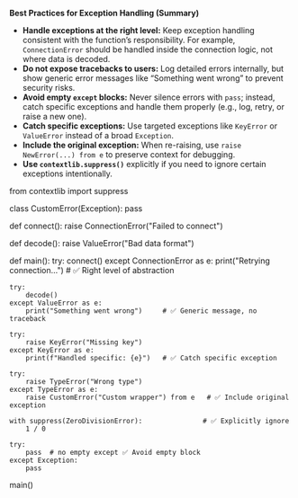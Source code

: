 **Best Practices for Exception Handling (Summary)**

* **Handle exceptions at the right level:** Keep exception handling consistent with the function’s responsibility. For example, `ConnectionError` should be handled inside the connection logic, not where data is decoded.
* **Do not expose tracebacks to users:** Log detailed errors internally, but show generic error messages like “Something went wrong” to prevent security risks.
* **Avoid empty `except` blocks:** Never silence errors with `pass`; instead, catch specific exceptions and handle them properly (e.g., log, retry, or raise a new one).
* **Catch specific exceptions:** Use targeted exceptions like `KeyError` or `ValueError` instead of a broad `Exception`.
* **Include the original exception:** When re-raising, use `raise NewError(...) from e` to preserve context for debugging.
* **Use `contextlib.suppress()`** explicitly if you need to ignore certain exceptions intentionally.



from contextlib import suppress

class CustomError(Exception):
    pass

def connect():
    raise ConnectionError("Failed to connect")

def decode():
    raise ValueError("Bad data format")

def main():
    try:
        connect()
    except ConnectionError as e:
        print("Retrying connection...")   # ✅ Right level of abstraction

    try:
        decode()
    except ValueError as e:
        print("Something went wrong")     # ✅ Generic message, no traceback

    try:
        raise KeyError("Missing key")
    except KeyError as e:
        print(f"Handled specific: {e}")   # ✅ Catch specific exception

    try:
        raise TypeError("Wrong type")
    except TypeError as e:
        raise CustomError("Custom wrapper") from e   # ✅ Include original exception

    with suppress(ZeroDivisionError):               # ✅ Explicitly ignore
        1 / 0

    try:
        pass  # no empty except ✅ Avoid empty block
    except Exception:
        pass

main()
